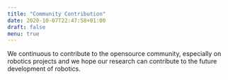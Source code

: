 ```yaml
---
title: "Community Contribution"
date: 2020-10-07T22:47:58+01:00
draft: false
menu: true
---
```


We continuous to contribute to the opensource community, especially on robotics projects and we hope our research can contribute to the future development of robotics.
